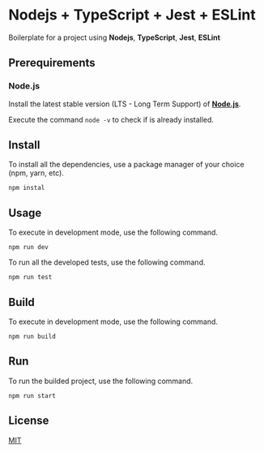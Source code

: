 # Nodejs + TypeScript + Jest + ESLint

Boilerplate for a project using **Nodejs**, **TypeScript**, **Jest**, **ESLint**


## Prerequirements

### Node.js

Install the latest stable version (LTS - Long Term Support) of [**Node.js**](https://nodejs.org/en/download/package-manager/).

Execute the command `node -v` to check if is already installed.


## Install

To install all the dependencies, use a package manager of your choice (npm, yarn, etc).

```
npm instal
```


## Usage

To execute in development mode, use the following command.

```
npm run dev
```

To run all the developed tests, use the following command.

```
npm run test
```


## Build

To execute in development mode, use the following command.

```
npm run build
```


## Run

To run the builded project, use the following command.

```
npm run start
```


## License

[MIT](https://choosealicense.com/licenses/mit/)
